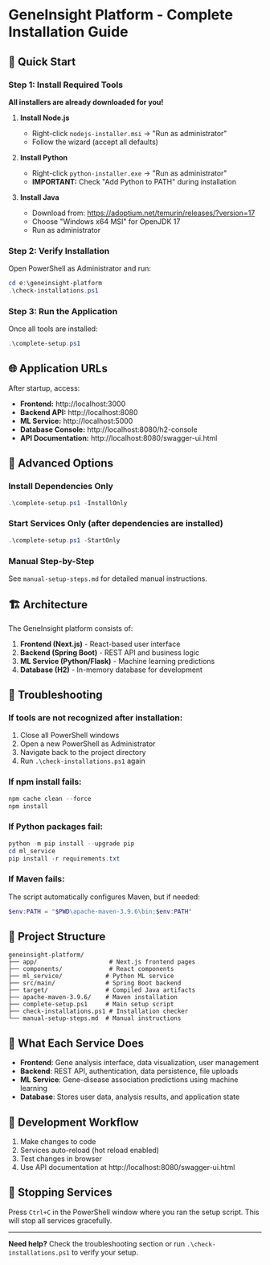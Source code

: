 # GeneInsight Platform - Complete Installation Guide

## 🚀 Quick Start

### Step 1: Install Required Tools

**All installers are already downloaded for you!**

1. **Install Node.js**
   - Right-click `nodejs-installer.msi` → "Run as administrator"
   - Follow the wizard (accept all defaults)

2. **Install Python**
   - Right-click `python-installer.exe` → "Run as administrator"
   - **IMPORTANT:** Check "Add Python to PATH" during installation

3. **Install Java**
   - Download from: https://adoptium.net/temurin/releases/?version=17
   - Choose "Windows x64 MSI" for OpenJDK 17
   - Run as administrator

### Step 2: Verify Installation

Open PowerShell as Administrator and run:
```powershell
cd e:\geneinsight-platform
.\check-installations.ps1
```

### Step 3: Run the Application

Once all tools are installed:
```powershell
.\complete-setup.ps1
```

## 🌐 Application URLs

After startup, access:
- **Frontend:** http://localhost:3000
- **Backend API:** http://localhost:8080
- **ML Service:** http://localhost:5000
- **Database Console:** http://localhost:8080/h2-console
- **API Documentation:** http://localhost:8080/swagger-ui.html

## 🔧 Advanced Options

### Install Dependencies Only
```powershell
.\complete-setup.ps1 -InstallOnly
```

### Start Services Only (after dependencies are installed)
```powershell
.\complete-setup.ps1 -StartOnly
```

### Manual Step-by-Step
See `manual-setup-steps.md` for detailed manual instructions.

## 🏗️ Architecture

The GeneInsight platform consists of:

1. **Frontend (Next.js)** - React-based user interface
2. **Backend (Spring Boot)** - REST API and business logic
3. **ML Service (Python/Flask)** - Machine learning predictions
4. **Database (H2)** - In-memory database for development

## 🐛 Troubleshooting

### If tools are not recognized after installation:
1. Close all PowerShell windows
2. Open a new PowerShell as Administrator
3. Navigate back to the project directory
4. Run `.\check-installations.ps1` again

### If npm install fails:
```powershell
npm cache clean --force
npm install
```

### If Python packages fail:
```powershell
python -m pip install --upgrade pip
cd ml_service
pip install -r requirements.txt
```

### If Maven fails:
The script automatically configures Maven, but if needed:
```powershell
$env:PATH = "$PWD\apache-maven-3.9.6\bin;$env:PATH"
```

## 📁 Project Structure

```
geneinsight-platform/
├── app/                    # Next.js frontend pages
├── components/             # React components
├── ml_service/            # Python ML service
├── src/main/              # Spring Boot backend
├── target/                # Compiled Java artifacts
├── apache-maven-3.9.6/    # Maven installation
├── complete-setup.ps1     # Main setup script
├── check-installations.ps1 # Installation checker
└── manual-setup-steps.md  # Manual instructions
```

## 🎯 What Each Service Does

- **Frontend**: Gene analysis interface, data visualization, user management
- **Backend**: REST API, authentication, data persistence, file uploads
- **ML Service**: Gene-disease association predictions using machine learning
- **Database**: Stores user data, analysis results, and application state

## 🔄 Development Workflow

1. Make changes to code
2. Services auto-reload (hot reload enabled)
3. Test changes in browser
4. Use API documentation at http://localhost:8080/swagger-ui.html

## 🛑 Stopping Services

Press `Ctrl+C` in the PowerShell window where you ran the setup script. This will stop all services gracefully.

---

**Need help?** Check the troubleshooting section or run `.\check-installations.ps1` to verify your setup.
